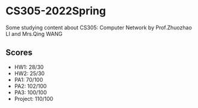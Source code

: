 # CS305-2022Spring
Some studying content about CS305: Computer Network by Prof.Zhuozhao LI and Mrs.Qing WANG

## Scores
- HW1: 28/30
- HW2: 25/30
- PA1: 70/100
- PA2: 102/100
- PA3: 100/100
- Project: 110/100

